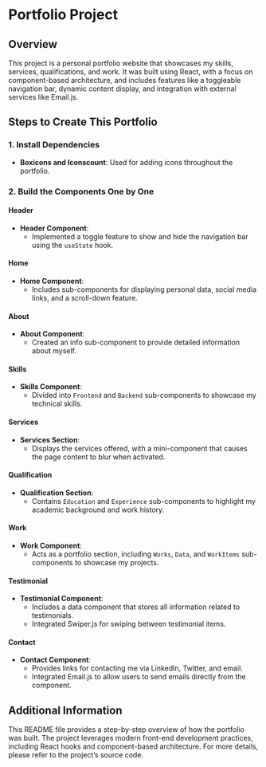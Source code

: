 # Portfolio Project

## Overview

This project is a personal portfolio website that showcases my skills, services, qualifications, and work. It was built using React, with a focus on component-based architecture, and includes features like a toggleable navigation bar, dynamic content display, and integration with external services like Email.js.

## Steps to Create This Portfolio

### 1. Install Dependencies

- **Boxicons and Iconscount**: Used for adding icons throughout the portfolio.

### 2. Build the Components One by One

#### Header
- **Header Component**: 
  - Implemented a toggle feature to show and hide the navigation bar using the `useState` hook.

#### Home
- **Home Component**:
  - Includes sub-components for displaying personal data, social media links, and a scroll-down feature.

#### About
- **About Component**:
  - Created an info sub-component to provide detailed information about myself.

#### Skills
- **Skills Component**:
  - Divided into `Frontend` and `Backend` sub-components to showcase my technical skills.

#### Services
- **Services Section**:
  - Displays the services offered, with a mini-component that causes the page content to blur when activated.

#### Qualification
- **Qualification Section**:
  - Contains `Education` and `Experience` sub-components to highlight my academic background and work history.

#### Work
- **Work Component**:
  - Acts as a portfolio section, including `Works`, `Data`, and `WorkItems` sub-components to showcase my projects.

#### Testimonial
- **Testimonial Component**:
  - Includes a data component that stores all information related to testimonials.
  - Integrated Swiper.js for swiping between testimonial items.

#### Contact
- **Contact Component**:
  - Provides links for contacting me via LinkedIn, Twitter, and email.
  - Integrated Email.js to allow users to send emails directly from the component.

## Additional Information

This README file provides a step-by-step overview of how the portfolio was built. The project leverages modern front-end development practices, including React hooks and component-based architecture. For more details, please refer to the project’s source code.
